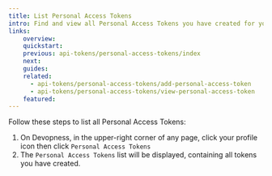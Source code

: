 ```yaml
---
title: List Personal Access Tokens
intro: Find and view all Personal Access Tokens you have created for your account.
links:
    overview:
    quickstart:
    previous: api-tokens/personal-access-tokens/index
    next:
    guides:
    related:
      - api-tokens/personal-access-tokens/add-personal-access-token
      - api-tokens/personal-access-tokens/view-personal-access-token
    featured:
---
```


Follow these steps to list all Personal Access Tokens:

1. On Devopness, in the upper-right corner of any page, click your profile icon then click `Personal Access Tokens`
2. The `Personal Access Tokens` list will be displayed, containing all tokens you have created.
